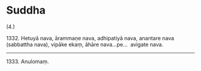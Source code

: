# Suddha

(4.)

1332\. Hetuyā nava, ārammaṇe nava, adhipatiyā nava, anantare nava (sabbattha nava), vipāke ekaṃ, āhāre nava…pe…  avigate nava.

---

1333\. Anulomaṃ.
